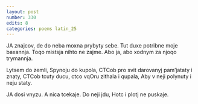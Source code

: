 ```yaml
---
layout: post
number: 330
edits: 8
categories: poems latin_25
---
```


JA znajcov, de do neba moxna prybyty sebe.
Tut duxe potribne moje baxannja.
Toqo mistsja nihto ne zajme. 
Abo ja, abo xodnym za njoqo trymannja.

Lytsem do zemli, 
Spynoju do kupola,
CTCob pro svit darovanyj pam’jataty i znaty,
CTCob tcuty ducu, ctco vqOru zithala i qupala,
Aby v neji polynuty i neju staty.
 
JA dosi vnyzu. 
A nica tcekaje.
Do neji jdu,
Hotc i plotj ne puskaje.
